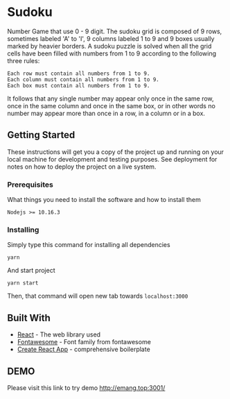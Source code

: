 # Sudoku

Number Game that use 0 - 9 digit. The sudoku grid is composed of 9 rows, sometimes labeled 'A' to 'I', 9 columns labeled 1 to 9 and 9 boxes usually marked by heavier borders. A sudoku puzzle is solved when all the grid cells have been filled with numbers from 1 to 9 according to the following three rules:

    Each row must contain all numbers from 1 to 9.
    Each column must contain all numbers from 1 to 9.
    Each box must contain all numbers from 1 to 9.

It follows that any single number may appear only once in the same row, once in the same column and once in the same box, or in other words no number may appear more than once in a row, in a column or in a box.

## Getting Started

These instructions will get you a copy of the project up and running on your local machine for development and testing purposes. See deployment for notes on how to deploy the project on a live system.

### Prerequisites

What things you need to install the software and how to install them

```
Nodejs >= 10.16.3
```

### Installing

Simply type this command for installing all dependencies

```
yarn
```

And start project 

```
yarn start
```
Then, that command will open new tab towards `localhost:3000`


## Built With

* [React](https://reactjs.org/) - The web library used
* [Fontawesome](https://fontawesome.com/) - Font family from fontawesome
* [Create React App](https://github.com/facebook/create-react-app) - comprehensive boilerplate

## DEMO
Please visit this link to try demo http://emang.top:3001/

